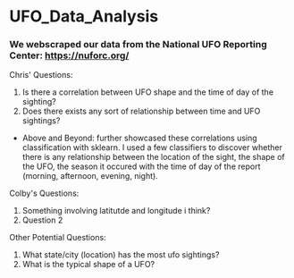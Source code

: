 # UFO_Data_Analysis
### We webscraped our data from the National UFO Reporting Center: https://nuforc.org/
Chris' Questions:
1. Is there a correlation between UFO shape and the time of day of the sighting?
2. Does there exists any sort of relationship between time and UFO sightings?
- Above and Beyond: further showcased these correlations using classification with sklearn. I used a few classifiers to discover whether there is any relationship between the location of the sight, the shape of the UFO, the season it occured with the time of day of the report (morning, afternoon, evening, night). 

Colby's Questions:
1. Something involving latitutde and longitude i think?
2. Question 2

Other Potential Questions:
1. What state/city (location) has the most ufo sightings?
2. What is the typical shape of a UFO?
